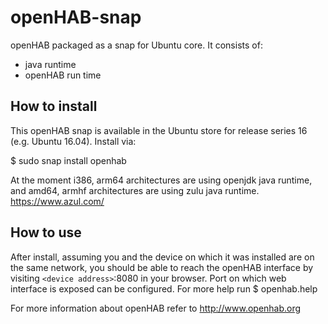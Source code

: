 # openHAB-snap

openHAB packaged as a snap for Ubuntu core. It consists of:
  - java runtime
  - openHAB run time

## How to install

This openHAB snap is available in the Ubuntu store for release series 16 (e.g. Ubuntu 16.04). Install via:

$ sudo snap install openhab

At the moment i386, arm64 architectures are using openjdk java runtime, and amd64, armhf architectures are using zulu java runtime.
https://www.azul.com/


## How to use

After install, assuming you and the device on which it was installed are on the same network, you should be able to reach the openHAB interface by visiting `<device address>`:8080 in your browser.
Port on which web interface is exposed can be configured. For more help run $ openhab.help

For more information about openHAB refer to http://www.openhab.org
